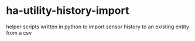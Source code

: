 # ha-utility-history-import
 helper scripts written in python to import sensor history to an existing entity from a csv
